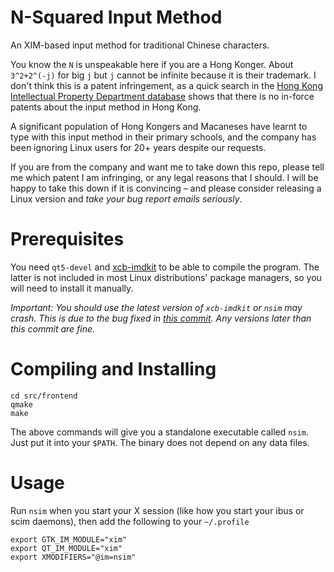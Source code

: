 # N-Squared Input Method

An XIM-based input method for traditional Chinese characters. 

You know the `N` is unspeakable here if you are a Hong Konger. About
`3^2+2^(-j)` for big `j` but `j` cannot be infinite because it is their
trademark. I don't think this is
a patent infringement, as a quick search in the
[Hong Kong Intellectual Property Department database](https://esearch.ipd.gov.hk/nis-pos-view/pt#/quicksearch)
shows that there is no in-force patents about the input method in Hong Kong.

A significant population of Hong Kongers and Macaneses
have learnt to type with this input method in their primary
schools, and the company has been ignoring Linux users for 20+
years despite our requests.

If you are from the company and want me to take down this repo, please tell me
which patent I am infringing, or any legal reasons that I should. I will be
happy to take this down if it is convincing – and please consider releasing a
Linux version and *take your bug report emails seriously*.


# Prerequisites

You need `qt5-devel` and [xcb-imdkit](https://gitlab.com/fcitx/xcb-imdkit)
to be able to compile the program. The latter is not included in most Linux
distributions' package managers, so you will need to install it manually.

*Important: You should use the latest version of `xcb-imdkit` or `nsim` may
crash. This is due to the bug fixed in [this commit](https://gitlab.com/fcitx/xcb-imdkit/commit/4a04ba78c51fba58594e22997bff252590083597). Any versions later than this commit are fine.*

# Compiling and Installing

```
cd src/frontend
qmake
make
```

The above commands will give you a standalone executable called `nsim`. Just put
it into your `$PATH`. The binary does not depend on any data files.


# Usage

Run `nsim` when you start your X session (like how you start your ibus or scim daemons),
then add the following to your `~/.profile`

```
export GTK_IM_MODULE="xim"
export QT_IM_MODULE="xim"
export XMODIFIERS="@im=nsim"
```


